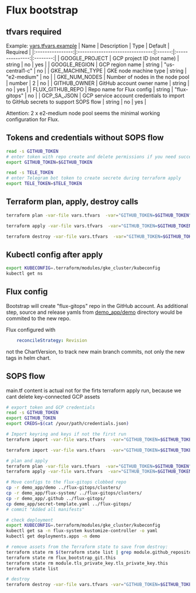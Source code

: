 # Flux bootstrap

## tfvars required

Example: [vars.tfvars.example](vars.tfvars.example)
|       Name       |            Description           |  Type  |     Default     | Required |
|:----------------:|:--------------------------------:|:------:|:---------------:|:--------:|
| GOOGLE_PROJECT   | GCP project ID (not name)                 | string | no              |    yes    |
| GOOGLE_REGION    | GCP region name                  | string | "us-central1-c" |    no    |
| GKE_MACHINE_TYPE | GKE node machine type            | string | "e2-medium"      |    no    |
| GKE_NUM_NODES    | Number of nodes in the node pool | number | 2               |    no    |
| GITHUB_OWNER  | GitHub account owner name | string | no | yes |
| FLUX_GITHUB_REPO | Repo name for Flux config | string | "flux-gitops" | no |
| GCP_SA_JSON | GCP service account credentials to import to GitHub secrets to support SOPS flow | string | no | yes |

Attention: 2 x e2-medium node pool seems the minimal working configuration for Flux.

## Tokens and credentials without SOPS flow

```bash
read -s GITHUB_TOKEN
# enter token with repo create and delete permissions if you need successful terraform destroy process
export GITHUB_TOKEN=$GITHUB_TOKEN

read -s TELE_TOKEN
# enter Telegram bot token to create secrete during terraform apply
export TELE_TOKEN=$TELE_TOKEN
```

## Terraform plan, apply, destroy calls

```bash
terraform plan -var-file vars.tfvars  -var="GITHUB_TOKEN=$GITHUB_TOKEN" -var="TELE_TOKEN=$TELE_TOKEN"

terraform apply -var-file vars.tfvars  -var="GITHUB_TOKEN=$GITHUB_TOKEN" -var="TELE_TOKEN=$TELE_TOKEN"

terraform destroy -var-file vars.tfvars  -var="GITHUB_TOKEN=$GITHUB_TOKEN" -var="TELE_TOKEN=$TELE_TOKEN"
```

## Kubectl config after apply

```bash
export KUBECONFIG=.terraform/modules/gke_cluster/kubeconfig
kubectl get ns
```

## Flux config

Bootstrap will create "flux-gitops" repo in the GitHub account. As additional step, source and release yamls from [demo_app/demo](demo_app/demo) directory would be commited to the new repo.

Flux configured with

```yaml
    reconcileStrategy: Revision
```

not the ChartVersion, to track new main branch commits, not only the new tags in helm chart.

## SOPS flow

main.tf content is actual not for the firts terraform apply run, because we cant delete key-connected GCP assets

```bash
# export token and GCP credentials
read -s GITHUB_TOKEN
export GITHUB_TOKEN
export CREDS=$(cat /your/path/credentials.json)

# Import keyring and keys if not the first run
terraform import -var-file vars.tfvars  -var="GITHUB_TOKEN=$GITHUB_TOKEN" -var="GCP_SA_JSON=$CREDS" "module.kms.google_kms_key_ring.key_ring" "projects/smiling-tide-422119-d5/locations/global/keyRings/sops-flux"

terraform import -var-file vars.tfvars  -var="GITHUB_TOKEN=$GITHUB_TOKEN" -var="GCP_SA_JSON=$CREDS" "module.kms.google_kms_crypto_key.key[0]" "projects/smiling-tide-422119-d5/locations/global/keyRings/sops-flux/cryptoKeys/sops-key-flux"

# plan and apply
terraform plan -var-file vars.tfvars  -var="GITHUB_TOKEN=$GITHUB_TOKEN" -var="GCP_SA_JSON=$CREDS"
terraform apply -var-file vars.tfvars  -var="GITHUB_TOKEN=$GITHUB_TOKEN" -var="GCP_SA_JSON=$CREDS"

# Move configs to the flux-gitops clobbed repo
cp -r demo_app/demo ../flux-gitops/clusters/
cp -r demo_app/flux-system/ ../flux-gitops/clusters/
cp -r demo_app/.github ../flux-gitops/
cp demo_app/secret-template.yaml ../flux-gitops/
# commit "Added all manifests"

# check deployment
export KUBECONFIG=.terraform/modules/gke_cluster/kubeconfig
kubectl get sa -n flux-system kustomize-controller -o yaml
kubectl get deployments.apps -n demo

# remove assets from the Terraform state to save from destroy:
terraform state rm $(terraform state list | grep module.github_repository)
terraform state rm flux_bootstrap_git.this
terraform state rm module.tls_private_key.tls_private_key.this
terraform state list

# destroy
terraform destroy -var-file vars.tfvars -var="GITHUB_TOKEN=$GITHUB_TOKEN" -var="GCP_SA_JSON=$CREDS"
```
